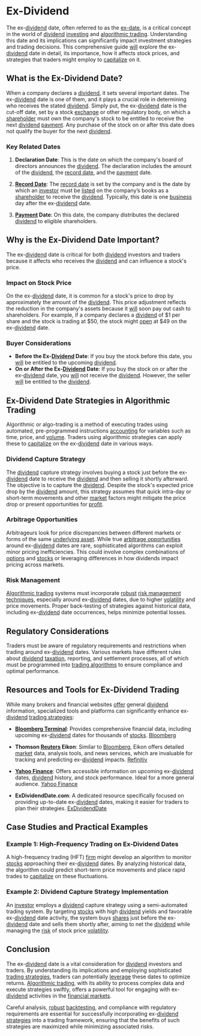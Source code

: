 # Ex-Dividend

The ex-[dividend](../d/dividend.md) date, often referred to as the [ex-date](../e/ex-date.md), is a critical concept in the world of [dividend](../d/dividend.md) [investing](../i/investing.md) and [algorithmic trading](../a/accountability.md). Understanding this date and its implications can significantly impact investment strategies and trading decisions. This comprehensive guide [will](../w/will.md) explore the ex-[dividend](../d/dividend.md) date in detail, its importance, how it affects stock prices, and strategies that traders might employ to [capitalize](../c/capitalize.md) on it.

## What is the Ex-Dividend Date?

When a company declares a [dividend](../d/dividend.md), it sets several important dates. The ex-[dividend](../d/dividend.md) date is one of them, and it plays a crucial role in determining who receives the stated [dividend](../d/dividend.md). Simply put, the ex-[dividend](../d/dividend.md) date is the cut-off date, set by a stock [exchange](../e/exchange.md) or other regulatory body, on which a [shareholder](../s/shareholder.md) must own the company's stock to be entitled to receive the next [dividend](../d/dividend.md) [payment](../p/payment.md). Any purchase of the stock on or after this date does not qualify the buyer for the next [dividend](../d/dividend.md).

### Key Related Dates

1. **Declaration Date**: This is the date on which the company's board of directors announces the [dividend](../d/dividend.md). The declaration includes the amount of the [dividend](../d/dividend.md), the [record date](../r/record_date.md), and the [payment](../p/payment.md) date.
   
2. **[Record Date](../r/record_date.md)**: The [record date](../r/record_date.md) is set by the company and is the date by which an [investor](../i/investor.md) must be [listed](../l/listed.md) on the company’s books as a [shareholder](../s/shareholder.md) to receive the [dividend](../d/dividend.md). Typically, this date is one [business](../b/business.md) day after the ex-[dividend](../d/dividend.md) date.
   
3. **[Payment](../p/payment.md) Date**: On this date, the company distributes the declared [dividend](../d/dividend.md) to eligible shareholders.

## Why is the Ex-Dividend Date Important?

The ex-[dividend](../d/dividend.md) date is critical for both [dividend](../d/dividend.md) investors and traders because it affects who receives the [dividend](../d/dividend.md) and can influence a stock's price.

### Impact on Stock Price

On the ex-[dividend](../d/dividend.md) date, it is common for a stock's price to drop by approximately the amount of the [dividend](../d/dividend.md). This price adjustment reflects the reduction in the company's assets because it [will](../w/will.md) soon pay out cash to shareholders. For example, if a company declares a [dividend](../d/dividend.md) of $1 per share and the stock is trading at $50, the stock might [open](../o/open.md) at $49 on the ex-[dividend](../d/dividend.md) date.

### Buyer Considerations

- **Before the Ex-[Dividend](../d/dividend.md) Date**: If you buy the stock before this date, you [will](../w/will.md) be entitled to the upcoming [dividend](../d/dividend.md).
- **On or After the Ex-[Dividend](../d/dividend.md) Date**: If you buy the stock on or after the ex-[dividend](../d/dividend.md) date, you [will](../w/will.md) not receive the [dividend](../d/dividend.md). However, the seller [will](../w/will.md) be entitled to the [dividend](../d/dividend.md).

## Ex-Dividend Date Strategies in Algorithmic Trading

Algorithmic or algo-trading is a method of executing trades using automated, pre-programmed instructions [accounting](../a/accounting.md) for variables such as time, price, and [volume](../v/volume.md). Traders using algorithmic strategies can apply these to [capitalize](../c/capitalize.md) on the ex-[dividend](../d/dividend.md) date in various ways.

### Dividend Capture Strategy

The [dividend](../d/dividend.md) capture strategy involves buying a stock just before the ex-[dividend](../d/dividend.md) date to receive the [dividend](../d/dividend.md) and then selling it shortly afterward. The objective is to capture the [dividend](../d/dividend.md). Despite the stock's expected price drop by the [dividend](../d/dividend.md) amount, this strategy assumes that quick intra-day or short-term movements and other [market](../m/market.md) factors might mitigate the price drop or present opportunities for [profit](../p/profit.md).

### Arbitrage Opportunities

Arbitrageurs look for price discrepancies between different markets or forms of the same [underlying asset](../u/underlying_asset.md). While true [arbitrage opportunities](../a/arbitrage_opportunities.md) around ex-[dividend](../d/dividend.md) dates are rare, sophisticated algorithms can exploit minor pricing inefficiencies. This could involve complex combinations of [options](../o/options.md) and [stocks](../s/stock.md) or leveraging differences in how dividends impact pricing across markets.

### Risk Management

[Algorithmic trading](../a/accountability.md) systems must incorporate [robust](../r/robust.md) [risk management techniques](../r/risk_management_techniques.md), especially around ex-[dividend](../d/dividend.md) dates, due to higher [volatility](../v/volatility.md) and price movements. Proper back-testing of strategies against historical data, including ex-[dividend](../d/dividend.md) date occurrences, helps minimize potential losses.

## Regulatory Considerations

Traders must be aware of regulatory requirements and restrictions when trading around ex-[dividend](../d/dividend.md) dates. Various markets have different rules about [dividend](../d/dividend.md) [taxation](../t/taxation.md), reporting, and settlement processes, all of which must be programmed into [trading algorithms](../t/trading_algorithms.md) to ensure compliance and optimal performance.

## Resources and Tools for Ex-Dividend Trading

While many brokers and financial websites [offer](../o/offer.md) general [dividend](../d/dividend.md) information, specialized tools and platforms can significantly enhance ex-[dividend](../d/dividend.md) [trading strategies](../t/trading_strategies.md):

- **[Bloomberg Terminal](../b/bloomberg_terminal.md)**: Provides comprehensive financial data, including upcoming ex-[dividend](../d/dividend.md) dates for thousands of [stocks](../s/stock.md). [Bloomberg](https://www.bloomberg.com)

- **Thomson [Reuters](../r/reuters.md) Eikon**: Similar to [Bloomberg](../b/bloomberg.md), Eikon offers detailed [market](../m/market.md) data, analysis tools, and news services, which are invaluable for tracking and predicting ex-[dividend](../d/dividend.md) impacts. [Refinitiv](https://www.refinitiv.com/en/products/eikon-trading-software)

- **[Yahoo Finance](../y/yahoo_finance.md)**: Offers accessible information on upcoming ex-[dividend](../d/dividend.md) dates, [dividend](../d/dividend.md) history, and stock performance. Ideal for a more general audience. [Yahoo Finance](https://finance.yahoo.com)

- **ExDividendDate.com**: A dedicated resource specifically focused on providing up-to-date ex-[dividend](../d/dividend.md) dates, making it easier for traders to plan their strategies. [ExDividendDate](https://www.exdividenddate.com)

## Case Studies and Practical Examples

### Example 1: High-Frequency Trading on Ex-Dividend Dates

A high-frequency trading (HFT) [firm](../f/firm.md) might develop an algorithm to monitor [stocks](../s/stock.md) approaching their ex-[dividend](../d/dividend.md) dates. By analyzing historical data, the algorithm could predict short-term price movements and place rapid trades to [capitalize](../c/capitalize.md) on these fluctuations.

### Example 2: Dividend Capture Strategy Implementation

An [investor](../i/investor.md) employs a [dividend](../d/dividend.md) capture strategy using a semi-automated trading system. By targeting [stocks](../s/stock.md) with high [dividend](../d/dividend.md) yields and favorable ex-[dividend](../d/dividend.md) date activity, the system buys [shares](../s/shares.md) just before the ex-[dividend](../d/dividend.md) date and sells them shortly after, aiming to net the [dividend](../d/dividend.md) while managing the [risk](../r/risk.md) of stock price [volatility](../v/volatility.md).

## Conclusion

The ex-[dividend](../d/dividend.md) date is a vital consideration for [dividend](../d/dividend.md) investors and traders. By understanding its implications and employing sophisticated [trading strategies](../t/trading_strategies.md), traders can potentially [leverage](../l/leverage.md) these dates to optimize returns. [Algorithmic trading](../a/accountability.md), with its ability to process complex data and execute strategies swiftly, offers a powerful tool for engaging with ex-[dividend](../d/dividend.md) activities in the [financial markets](../f/financial_market.md). 

Careful analysis, [robust](../r/robust.md) [backtesting](../b/backtesting.md), and compliance with regulatory requirements are essential for successfully incorporating ex-[dividend strategies](../d/dividend_strategies.md) into a trading framework, ensuring that the benefits of such strategies are maximized while minimizing associated risks.